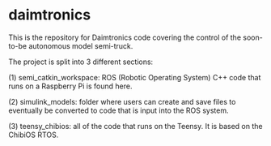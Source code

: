 # daimtronics
This is the repository for Daimtronics code covering the control of the soon-to-be autonomous model semi-truck. 

The project is split into 3 different sections: 

(1) semi_catkin_workspace: ROS (Robotic Operating System) C++ code that runs on a Raspberry 
Pi is found here. 

(2) simulink_models: folder where users can create and save files to eventually be 
converted to code that is input into the ROS system. 

(3) teensy_chibios: all of the code that runs on the Teensy. It is based on the ChibiOS RTOS.
